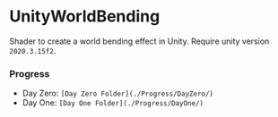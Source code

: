 # UnityWorldBending

Shader to create a world bending effect in Unity. Require unity version `2020.3.15f2`.

### Progress

- Day Zero: `[Day Zero Folder](./Progress/DayZero/)`
- Day One: `[Day One Folder](./Progress/DayOne/)`
